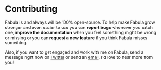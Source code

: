 # Contributing

Fabula is and always will be 100% open-source. To help make Fabula grow stronger and even easier to use you can **report bugs** whenever you catch one, **improve the documentation** when you feel something might be wrong or missing or you can **request a new feature** if you think Fabula misses something. 

Also, if you want to get engaged and work with me on Fabula, send a message right now on <a href="https://www.twitter.com/fabula-ui" target="_blank">Twitter</a> or send an <a href="mailto:fabulaui@gmail.com" target="_blank">email</a>. I'd love to hear more from you!